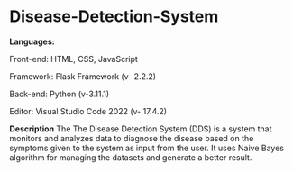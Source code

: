 # Disease-Detection-System
**Languages:**


Front-end: HTML, CSS, JavaScript


Framework: Flask Framework (v- 2.2.2)


Back-end: Python (v-3.11.1)


Editor: Visual Studio Code 2022 (v- 17.4.2) 

**Description**
The The Disease Detection System (DDS) is a system that monitors and analyzes data to diagnose the disease based on the symptoms given to the system as input 
from the user. It uses Naive Bayes algorithm for managing the datasets and generate a better result. 

